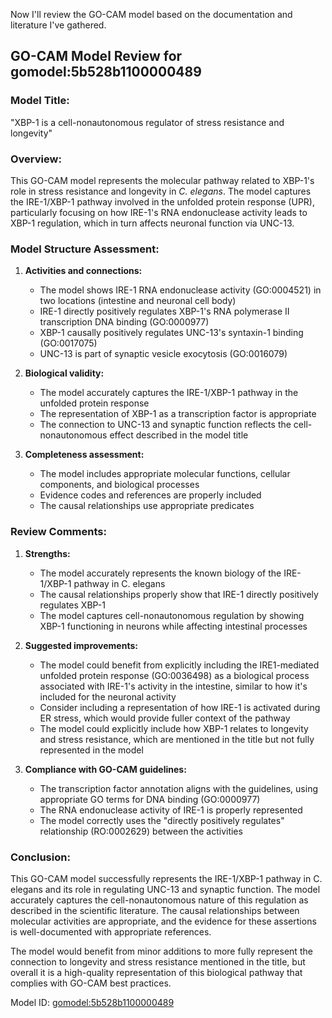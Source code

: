 Now I'll review the GO-CAM model based on the documentation and literature I've gathered.

## GO-CAM Model Review for gomodel:5b528b1100000489

### Model Title: 
"XBP-1 is a cell-nonautonomous regulator of stress resistance and longevity"

### Overview:
This GO-CAM model represents the molecular pathway related to XBP-1's role in stress resistance and longevity in *C. elegans*. The model captures the IRE-1/XBP-1 pathway involved in the unfolded protein response (UPR), particularly focusing on how IRE-1's RNA endonuclease activity leads to XBP-1 regulation, which in turn affects neuronal function via UNC-13.

### Model Structure Assessment:

1. **Activities and connections:**
   - The model shows IRE-1 RNA endonuclease activity (GO:0004521) in two locations (intestine and neuronal cell body)
   - IRE-1 directly positively regulates XBP-1's RNA polymerase II transcription DNA binding (GO:0000977)
   - XBP-1 causally positively regulates UNC-13's syntaxin-1 binding (GO:0017075)
   - UNC-13 is part of synaptic vesicle exocytosis (GO:0016079)

2. **Biological validity:**
   - The model accurately captures the IRE-1/XBP-1 pathway in the unfolded protein response
   - The representation of XBP-1 as a transcription factor is appropriate
   - The connection to UNC-13 and synaptic function reflects the cell-nonautonomous effect described in the model title

3. **Completeness assessment:**
   - The model includes appropriate molecular functions, cellular components, and biological processes
   - Evidence codes and references are properly included
   - The causal relationships use appropriate predicates

### Review Comments:

1. **Strengths:**
   - The model accurately represents the known biology of the IRE-1/XBP-1 pathway in C. elegans
   - The causal relationships properly show that IRE-1 directly positively regulates XBP-1
   - The model captures cell-nonautonomous regulation by showing XBP-1 functioning in neurons while affecting intestinal processes

2. **Suggested improvements:**
   - The model could benefit from explicitly including the IRE1-mediated unfolded protein response (GO:0036498) as a biological process associated with IRE-1's activity in the intestine, similar to how it's included for the neuronal activity
   - Consider including a representation of how IRE-1 is activated during ER stress, which would provide fuller context of the pathway
   - The model could explicitly include how XBP-1 relates to longevity and stress resistance, which are mentioned in the title but not fully represented in the model

3. **Compliance with GO-CAM guidelines:**
   - The transcription factor annotation aligns with the guidelines, using appropriate GO terms for DNA binding (GO:0000977)
   - The RNA endonuclease activity of IRE-1 is properly represented
   - The model correctly uses the "directly positively regulates" relationship (RO:0002629) between the activities

### Conclusion:

This GO-CAM model successfully represents the IRE-1/XBP-1 pathway in C. elegans and its role in regulating UNC-13 and synaptic function. The model accurately captures the cell-nonautonomous nature of this regulation as described in the scientific literature. The causal relationships between molecular activities are appropriate, and the evidence for these assertions is well-documented with appropriate references.

The model would benefit from minor additions to more fully represent the connection to longevity and stress resistance mentioned in the title, but overall it is a high-quality representation of this biological pathway that complies with GO-CAM best practices.

Model ID: [gomodel:5b528b1100000489](https://bioregistry.io/go.model:5b528b1100000489)